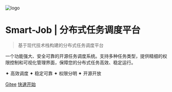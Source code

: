 <!-- _coverpage.md -->
![logo](https://gitee.com/devtopnet/website/img/logo.ico)

# Smart-Job | 分布式任务调度平台 

> 基于现代技术栈构建的分布式任务调度平台

一个功能强大、安全可靠的开源任务调度系统。支持多种任务类型，提供精细的权限控制和可视化管理界面，保障您的分布式任务高效、稳定运行。

 ✦ 高效调度 ✦ 稳定可靠 ✦ 权限分明 ✦ 开源开放

[Gitee](https://gitee.com/devtopnet/smart-job)
[快速开始](README.md)